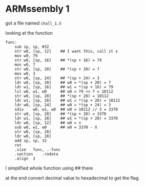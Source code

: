 # ARMssembly 1

got a file named `chall_1.S`

looking at the function

```
func:
	sub	sp, sp, #32
	str	w0, [sp, 12] 	## I want this, call it x
	mov	w0, 79
	str	w0, [sp, 16] 	## *(sp + 16) = 79
	mov	w0, 7
	str	w0, [sp, 20] 	## *(sp + 20) = 7
	mov	w0, 3
	str	w0, [sp, 24] 	## *(sp + 24) = 3
	ldr	w0, [sp, 20] 	## w0 = *(sp + 20) = 7
	ldr	w1, [sp, 16] 	## w1 = *(sp + 16) = 79
	lsl	w0, w1, w0	 	## w0 = 79 << 7 = 10112
	str	w0, [sp, 28] 	## *(sp + 28) = 10112
	ldr	w1, [sp, 28] 	## w1 = *(sp + 28) = 10112
	ldr	w0, [sp, 24] 	## w0 = *(sp + 24) = 3
	sdiv	w0, w1, w0 	## w0 = 10112 // 3 = 3370
	str	w0, [sp, 28]	## *(sp + 28) = 3370
	ldr	w1, [sp, 28]	## w1 = *(sp + 28) = 3370
	ldr	w0, [sp, 12]	## w0 = x
	sub	w0, w1, w0		## w0 = 3370 - X
	str	w0, [sp, 28]
	ldr	w0, [sp, 28]
	add	sp, sp, 32
	ret
	.size	func, .-func
	.section	.rodata
	.align	3
```

I simplified whole function using ## there

at the end convert decimal value to hexadecimal to get the flag.
